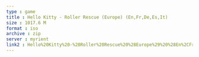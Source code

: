 ```yaml
---
type : game
title : Hello Kitty - Roller Rescue (Europe) (En,Fr,De,Es,It)
size : 1017.6 M
format : iso
archive : zip
server : myrient
link2 : Hello%20Kitty%20-%20Roller%20Rescue%20%28Europe%29%20%28En%2CFr%2CDe%2CEs%2CIt%29
---
```

